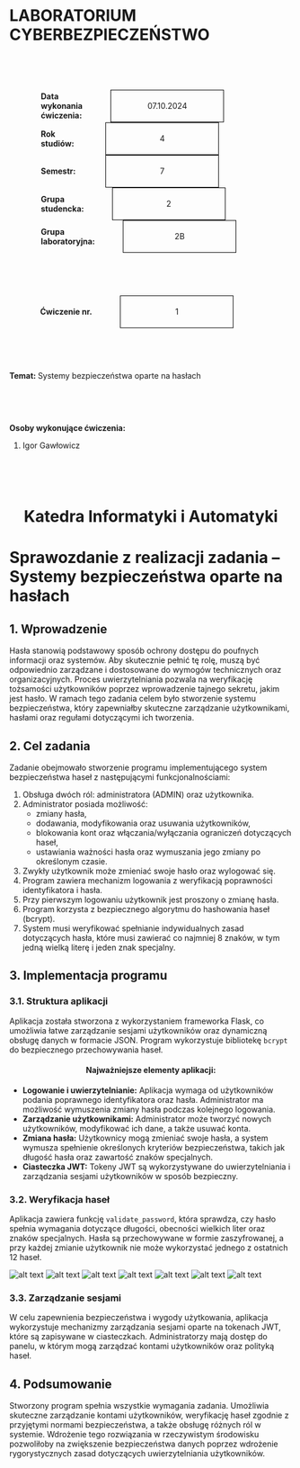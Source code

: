 <style>
h1, h4 {
    border-bottom: 0;
    display:flex;
    flex-direction: column;
    align-items: center;
      }
      
centerer{
    display: grid;
    grid-template-columns: 6fr 1fr 4fr;
    grid-template-rows: 1fr;

}
rectangle{
    border: 1px solid black;
    margin: 0px 50px 0px 50px;
    width: 200px;
    height: 4em;
    display: flex;
    flex-direction: column;
    align-items: center;
    justify-items: center;
}
Ltext{
    margin: auto auto auto 0;
    font-weight: bold;
    margin-left: 4em
}
Rtext{
    margin: auto;
}

row {
    display: flex;
    flex-direction: row;
    align-items: center;
    justify-content: center; 
}
 </style>
<h1>LABORATORIUM CYBERBEZPIECZEŃSTWO</h1>

&nbsp;

&nbsp;

<style>

</style>

<centerer>
    <Ltext>Data wykonania ćwiczenia:</Ltext>
    <div align="center">
        <rectangle>
            <Rtext>07.10.2024</Rtext>
        </rectangle>
    </div>
</centerer>

<centerer>
    <Ltext>Rok studiów:</Ltext>
    <div align="center">
        <rectangle>
            <Rtext>4</Rtext>
        </rectangle>
    </div>
</centerer>

<centerer>
    <Ltext>Semestr:</Ltext>
    <div align="center">
        <rectangle>
            <Rtext>7</Rtext>
        </rectangle>
    </div>
</centerer>

<centerer>
    <Ltext>Grupa studencka:</Ltext>
    <div align="center">
        <rectangle>
            <Rtext>2</Rtext>
        </rectangle>
    </div>
</centerer>

<centerer>
    <Ltext>Grupa laboratoryjna:</Ltext>
    <div align="center">
        <rectangle>
            <Rtext>2B</Rtext>
        </rectangle>
    </div>
</centerer>

&nbsp;

&nbsp;

<row>
    <b>Ćwiczenie nr.</b>
    <rectangle>
        <Rtext>1</Rtext>
    </rectangle>
</row>

&nbsp;

&nbsp;

<b>Temat: </b> Systemy bezpieczeństwa oparte na hasłach

&nbsp;

&nbsp;

<b>Osoby wykonujące ćwiczenia: </b>

1. Igor Gawłowicz

&nbsp;

&nbsp;

<h1>Katedra Informatyki i Automatyki</h1>

<div style="page-break-after: always;"></div>

# Sprawozdanie z realizacji zadania – Systemy bezpieczeństwa oparte na hasłach

## 1. Wprowadzenie

Hasła stanowią podstawowy sposób ochrony dostępu do poufnych informacji oraz systemów. Aby skutecznie pełnić tę rolę, muszą być odpowiednio zarządzane i dostosowane do wymogów technicznych oraz organizacyjnych. Proces uwierzytelniania pozwala na weryfikację tożsamości użytkowników poprzez wprowadzenie tajnego sekretu, jakim jest hasło. W ramach tego zadania celem było stworzenie systemu bezpieczeństwa, który zapewniałby skuteczne zarządzanie użytkownikami, hasłami oraz regułami dotyczącymi ich tworzenia.

## 2. Cel zadania

Zadanie obejmowało stworzenie programu implementującego system bezpieczeństwa haseł z następującymi funkcjonalnościami:

1. Obsługa dwóch ról: administratora (ADMIN) oraz użytkownika.
2. Administrator posiada możliwość:
   - zmiany hasła,
   - dodawania, modyfikowania oraz usuwania użytkowników,
   - blokowania kont oraz włączania/wyłączania ograniczeń dotyczących haseł,
   - ustawiania ważności hasła oraz wymuszania jego zmiany po określonym czasie.
3. Zwykły użytkownik może zmieniać swoje hasło oraz wylogować się.
4. Program zawiera mechanizm logowania z weryfikacją poprawności identyfikatora i hasła.
5. Przy pierwszym logowaniu użytkownik jest proszony o zmianę hasła.
6. Program korzysta z bezpiecznego algorytmu do hashowania haseł (bcrypt).
7. System musi weryfikować spełnianie indywidualnych zasad dotyczących hasła, które musi zawierać co najmniej 8 znaków, w tym jedną wielką literę i jeden znak specjalny.

## 3. Implementacja programu

### 3.1. Struktura aplikacji

Aplikacja została stworzona z wykorzystaniem frameworka Flask, co umożliwia łatwe zarządzanie sesjami użytkowników oraz dynamiczną obsługę danych w formacie JSON. Program wykorzystuje bibliotekę `bcrypt` do bezpiecznego przechowywania haseł.

#### Najważniejsze elementy aplikacji:

- **Logowanie i uwierzytelnianie:** Aplikacja wymaga od użytkowników podania poprawnego identyfikatora oraz hasła. Administrator ma możliwość wymuszenia zmiany hasła podczas kolejnego logowania.
- **Zarządzanie użytkownikami:** Administrator może tworzyć nowych użytkowników, modyfikować ich dane, a także usuwać konta.
- **Zmiana hasła:** Użytkownicy mogą zmieniać swoje hasła, a system wymusza spełnienie określonych kryteriów bezpieczeństwa, takich jak długość hasła oraz zawartość znaków specjalnych.
- **Ciasteczka JWT:** Tokeny JWT są wykorzystywane do uwierzytelniania i zarządzania sesjami użytkowników w sposób bezpieczny.

### 3.2. Weryfikacja haseł

Aplikacja zawiera funkcję `validate_password`, która sprawdza, czy hasło spełnia wymagania dotyczące długości, obecności wielkich liter oraz znaków specjalnych. Hasła są przechowywane w formie zaszyfrowanej, a przy każdej zmianie użytkownik nie może wykorzystać jednego z ostatnich 12 haseł.

![alt text](image.png)
![alt text](image-1.png)
![alt text](image-2.png)
![alt text](image-6.png)
![alt text](image-3.png)
![alt text](image-4.png)
![alt text](image-5.png)

### 3.3. Zarządzanie sesjami

W celu zapewnienia bezpieczeństwa i wygody użytkowania, aplikacja wykorzystuje mechanizmy zarządzania sesjami oparte na tokenach JWT, które są zapisywane w ciasteczkach. Administratorzy mają dostęp do panelu, w którym mogą zarządzać kontami użytkowników oraz polityką haseł.

## 4. Podsumowanie

Stworzony program spełnia wszystkie wymagania zadania. Umożliwia skuteczne zarządzanie kontami użytkowników, weryfikację haseł zgodnie z przyjętymi normami bezpieczeństwa, a także obsługę różnych ról w systemie. Wdrożenie tego rozwiązania w rzeczywistym środowisku pozwoliłoby na zwiększenie bezpieczeństwa danych poprzez wdrożenie rygorystycznych zasad dotyczących uwierzytelniania użytkowników.
